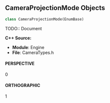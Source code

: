 ## CameraProjectionMode Objects

```python
class CameraProjectionMode(EnumBase)
```

TODO:: Document

**C++ Source:**

- **Module**: Engine
- **File**: CameraTypes.h

<a id="unreal.CameraProjectionMode.PERSPECTIVE"></a>

#### PERSPECTIVE

0

<a id="unreal.CameraProjectionMode.ORTHOGRAPHIC"></a>

#### ORTHOGRAPHIC

1

<a id="unreal.NaniteFallbackTarget"></a>